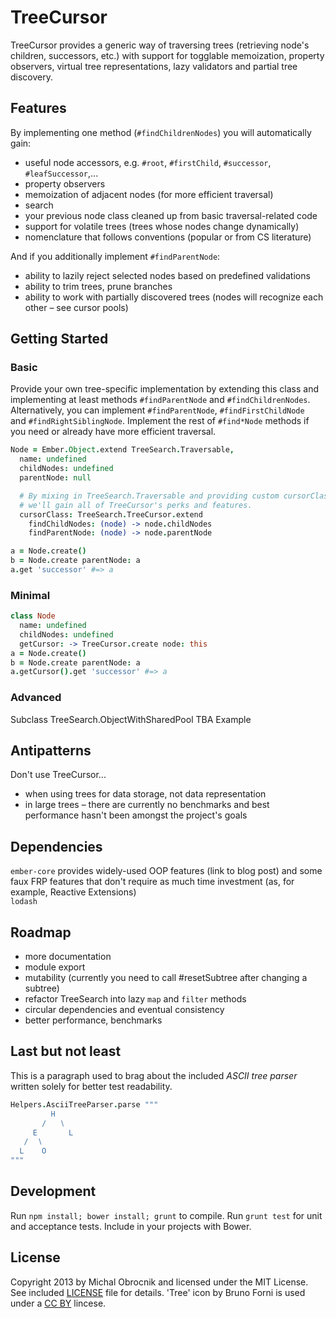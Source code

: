 # TreeCursor

TreeCursor provides a generic way of traversing trees (retrieving node's children, successors, etc.) with support for togglable memoization, property observers, virtual tree representations, lazy validators and partial tree discovery.

## Features 

By implementing one method (`#findChildrenNodes`) you will 
automatically gain:

* useful node accessors, e.g. `#root`, `#firstChild`, `#successor`, 
  `#leafSuccessor`,...
* property observers
* memoization of adjacent nodes (for more efficient traversal)
* search
* your previous node class cleaned up from basic traversal-related code
* support for volatile trees (trees whose nodes change dynamically)
* nomenclature that follows conventions (popular or from CS literature)

And if you additionally implement `#findParentNode`:

* ability to lazily reject selected nodes based on predefined validations
* ability to trim trees, prune branches
* ability to work with partially discovered trees (nodes will recognize each
  other – see cursor pools)

## Getting Started

### Basic

Provide your own tree-specific implementation by extending this class
and implementing at least methods `#findParentNode` and `#findChildrenNodes`. Alternatively, you can implement `#findParentNode`, `#findFirstChildNode `
and `#findRightSiblingNode`. Implement the rest of `#find*Node` methods
if you need or already have more efficient traversal.

```coffeescript
Node = Ember.Object.extend TreeSearch.Traversable,
  name: undefined
  childNodes: undefined
  parentNode: null

  # By mixing in TreeSearch.Traversable and providing custom cursorClass, 
  # we'll gain all of TreeCursor's perks and features.
  cursorClass: TreeSearch.TreeCursor.extend
    findChildNodes: (node) -> node.childNodes
    findParentNode: (node) -> node.parentNode

a = Node.create()
b = Node.create parentNode: a
a.get 'successor' #=> a
```

### Minimal

```coffeescript
class Node
  name: undefined
  childNodes: undefined
  getCursor: -> TreeCursor.create node: this
a = Node.create()
b = Node.create parentNode: a
a.getCursor().get 'successor' #=> a
```

### Advanced

Subclass TreeSearch.ObjectWithSharedPool 
TBA Example

## Antipatterns

Don't use TreeCursor...  

* when using trees for data storage, not data representation
* in large trees – there are currently no benchmarks and best performance hasn't been amongst the project's goals

## Dependencies

`ember-core` provides widely-used OOP features (link to blog post) and some faux FRP features that don't require as much time investment (as, for example, Reactive Extensions)   
`lodash`

## Roadmap

* more documentation
* module export
* mutability (currently you need to call #resetSubtree after changing 
  a subtree)
* refactor TreeSearch into lazy `map` and `filter` methods
* circular dependencies and eventual consistency
* better performance, benchmarks

## Last but not least

This is a paragraph used to brag about the included *ASCII tree parser* written solely for better test readability. 

```coffeescript
Helpers.AsciiTreeParser.parse """
         H
       /   ∖
     E       L 
   /  ∖  
  L    O  
"""
```

## Development

Run `npm install; bower install; grunt` to compile.
Run `grunt test` for unit and acceptance tests.
Include in your projects with Bower.

## License

Copyright 2013 by Michal Obrocnik and licensed under the MIT License. See included [LICENSE](/mbixby/tree-cursor/blob/master/LICENSE) file for details. 'Tree' icon by Bruno Forni is used under a [CC BY](http://creativecommons.org/licenses/by/3.0/us/) lincese.
